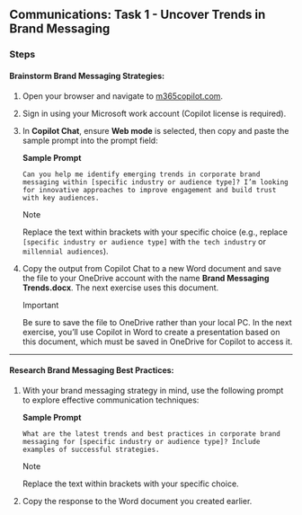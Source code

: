 ## **Communications: Task 1 - Uncover Trends in Brand Messaging**

### **Steps**

#### **Brainstorm Brand Messaging Strategies**:

1. Open your browser and navigate to [m365copilot.com](https://m365copilot.com).

1. Sign in using your Microsoft work account (Copilot license is required).

1. In **Copilot Chat**, ensure **Web mode** is selected, then copy and paste the sample prompt into the prompt field:

    **Sample Prompt**

    ```text
    Can you help me identify emerging trends in corporate brand messaging within [specific industry or audience type]? I’m looking for innovative approaches to improve engagement and build trust with key audiences.
    ```

    > [!NOTE]
    > Replace the text within brackets with your specific choice (e.g., replace `[specific industry or audience type]` with `the tech industry` or `millennial audiences`).

1. Copy the output from Copilot Chat to a new Word document and save the file to your OneDrive account with the name **Brand Messaging Trends.docx**. The next exercise uses this document.
    > [!IMPORTANT]
    > Be sure to save the file to OneDrive rather than your local PC. In the next exercise, you’ll use Copilot in Word to create a presentation based on this document, which must be saved in OneDrive for Copilot to access it.

---

#### **Research Brand Messaging Best Practices**:

1. With your brand messaging strategy in mind, use the following prompt to explore effective communication techniques:

    **Sample Prompt**

    ```text
    What are the latest trends and best practices in corporate brand messaging for [specific industry or audience type]? Include examples of successful strategies.
    ```

    > [!NOTE]
    > Replace the text within brackets with your specific choice.

1. Copy the response to the Word document you created earlier.